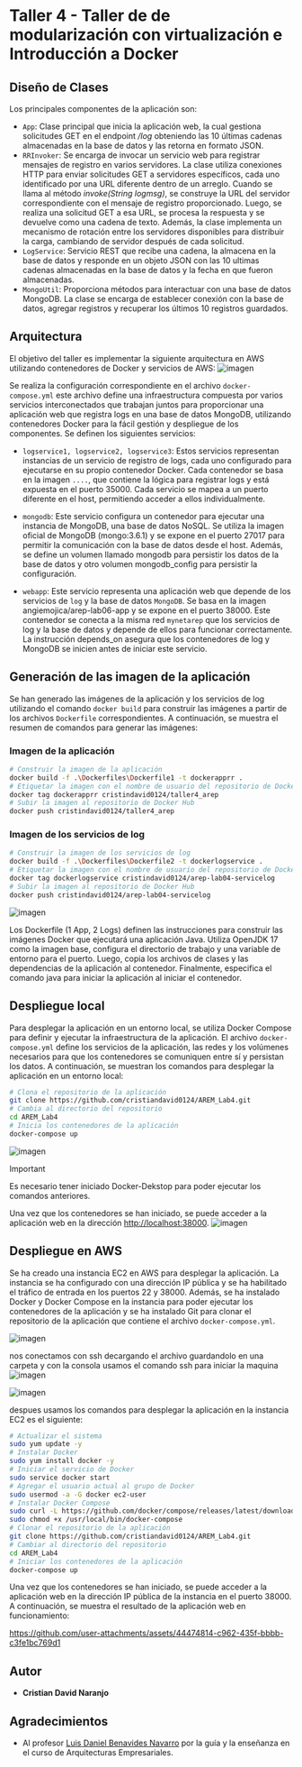 # Taller 4 - Taller de de modularización con virtualización e Introducción a Docker

## Diseño de Clases

Los principales componentes de la aplicación son:

+ `App`: Clase principal que inicia la aplicación web, la cual gestiona solicitudes GET en el endpoint */log* obteniendo las 10 últimas cadenas almacenadas en la base de datos y las retorna en formato JSON.
+ `RRInvoker`: Se encarga de invocar un servicio web para registrar mensajes de registro en varios servidores. La clase utiliza conexiones HTTP para enviar solicitudes GET a servidores específicos, cada uno identificado por una URL diferente dentro de un arreglo. Cuando se llama al método *invoke(String logmsg)*, se construye la URL del servidor correspondiente con el mensaje de registro proporcionado. Luego, se realiza una solicitud GET a esa URL, se procesa la respuesta y se devuelve como una cadena de texto. Además, la clase implementa un mecanismo de rotación entre los servidores disponibles para distribuir la carga, cambiando de servidor después de cada solicitud.
+ `LogService`: Servicio REST que recibe una cadena, la almacena en la base de datos y responde en un objeto JSON con las 10 ultimas cadenas almacenadas en la base de datos y la fecha en que fueron almacenadas.
+ `MongoUtil`: Proporciona métodos para interactuar con una base de datos MongoDB. La clase se encarga de establecer conexión con la base de datos, agregar registros y recuperar los últimos 10 registros guardados.

## Arquitectura

El objetivo del taller es implementar la siguiente arquitectura en AWS utilizando contenedores de Docker y servicios de AWS:
![imagen](https://github.com/user-attachments/assets/58c308f5-c73d-4c87-9476-b4fde445ae86)

Se realiza la configuración correspondiente en el archivo `docker-compose.yml` este archivo define una infraestructura compuesta por varios servicios interconectados que trabajan juntos para proporcionar una aplicación web que registra logs en una base de datos MongoDB, utilizando contenedores Docker para la fácil gestión y despliegue de los componentes. Se definen los siguientes servicios:

+ `logservice1, logservice2, logservice3`: Estos servicios representan instancias de un servicio de registro de logs, cada uno configurado para ejecutarse en su propio contenedor Docker. Cada contenedor se basa en la imagen `....`, que contiene la lógica para registrar logs y está expuesta en el puerto 35000. Cada servicio se mapea a un puerto diferente en el host, permitiendo acceder a ellos individualmente.

+ `mongodb`: Este servicio configura un contenedor para ejecutar una instancia de MongoDB, una base de datos NoSQL. Se utiliza la imagen oficial de MongoDB (mongo:3.6.1) y se expone en el puerto 27017 para permitir la comunicación con la base de datos desde el host. Además, se define un volumen llamado mongodb para persistir los datos de la base de datos y otro volumen mongodb_config para persistir la configuración.

+ `webapp`: Este servicio representa una aplicación web que depende de los servicios de `log` y la base de datos `MongoDB`. Se basa en la imagen angiemojica/arep-lab06-app y se expone en el puerto 38000. Este contenedor se conecta a la misma red `mynetarep` que los servicios de log y la base de datos y depende de ellos para funcionar correctamente. La instrucción depends_on asegura que los contenedores de log y MongoDB se inicien antes de iniciar este servicio.

## Generación de las imagen de la aplicación

Se han generado las imágenes de la aplicación y los servicios de log utilizando el comando `docker build` para construir las imágenes a partir de los archivos `Dockerfile` correspondientes. A continuación, se muestra el resumen de comandos para generar las imágenes:

### Imagen de la aplicación

```bash
# Construir la imagen de la aplicación
docker build -f .\Dockerfiles\Dockerfile1 -t dockerapprr .
# Etiquetar la imagen con el nombre de usuario del repositorio de Docker Hub
docker tag dockerapprr cristindavid0124/taller4_arep
# Subir la imagen al repositorio de Docker Hub
docker push cristindavid0124/taller4_arep
```

### Imagen de los servicios de log

```bash
# Construir la imagen de los servicios de log
docker build -f .\Dockerfiles\Dockerfile2 -t dockerlogservice .
# Etiquetar la imagen con el nombre de usuario del repositorio de Docker Hub
docker tag dockerlogservice cristindavid0124/arep-lab04-servicelog
# Subir la imagen al repositorio de Docker Hub
docker push cristindavid0124/arep-lab04-servicelog

```
![imagen](https://github.com/user-attachments/assets/dda6e4db-6d4f-472b-8150-631a9ee228cf)

Los Dockerfile (1 App, 2 Logs) definen las instrucciones para construir las imágenes Docker que ejecutará una aplicación Java. Utiliza OpenJDK 17 como la imagen base, configura el directorio de trabajo y una variable de entorno para el puerto. Luego, copia los archivos de clases y las dependencias de la aplicación al contenedor. Finalmente, especifica el comando java para iniciar la aplicación al iniciar el contenedor.

## Despliegue local

Para desplegar la aplicación en un entorno local, se utiliza Docker Compose para definir y ejecutar la infraestructura de la aplicación. El archivo `docker-compose.yml` define los servicios de la aplicación, las redes y los volúmenes necesarios para que los contenedores se comuniquen entre sí y persistan los datos. A continuación, se muestran los comandos para desplegar la aplicación en un entorno local:

```bash
# Clona el repositorio de la aplicación
git clone https://github.com/cristiandavid0124/AREM_Lab4.git
# Cambia al directorio del repositorio
cd AREM_Lab4 
# Inicia los contenedores de la aplicación
docker-compose up

```
![imagen](https://github.com/user-attachments/assets/79cf9dfb-1d2a-4eb9-847b-698e5acf2250)

> [!IMPORTANT]
> Es necesario tener iniciado Docker-Dekstop para poder ejecutar los comandos anteriores.

Una vez que los contenedores se han iniciado, se puede acceder a la aplicación web en la dirección [http://localhost:38000](http://localhost:38000).
![imagen](https://github.com/user-attachments/assets/198670e9-8a43-4afd-9e94-0c8bedcd7543)


## Despliegue en AWS

Se ha creado una instancia EC2 en AWS para desplegar la aplicación. La instancia se ha configurado con una dirección IP pública y se ha habilitado el tráfico de entrada en los puertos 22 y 38000. Además, se ha instalado Docker y Docker Compose en la instancia para poder ejecutar los contenedores de la aplicación y se ha instalado Git para clonar el repositorio de la aplicación que contiene el archivo `docker-compose.yml`.

![imagen](https://github.com/user-attachments/assets/3cd43447-887d-4747-9139-31e9c360af9b)

nos conectamos con ssh decargando el archivo guardandolo en una carpeta y con la consola usamos el comando ssh para iniciar la maquina
![imagen](https://github.com/user-attachments/assets/ddf6b5e5-ad01-443a-90ce-b7bfae89c182)

![imagen](https://github.com/user-attachments/assets/05cc924c-1d96-452c-b94c-5e0c902e6e6d)



despues usamos los comandos para desplegar la aplicación en la instancia EC2 es el siguiente:

```bash
# Actualizar el sistema
sudo yum update -y
# Instalar Docker
sudo yum install docker -y
# Iniciar el servicio de Docker
sudo service docker start
# Agregar el usuario actual al grupo de Docker
sudo usermod -a -G docker ec2-user
# Instalar Docker Compose
sudo curl -L https://github.com/docker/compose/releases/latest/download/docker-compose-$(uname -s)-$(uname -m) -o /usr/local/bin/docker-compose
sudo chmod +x /usr/local/bin/docker-compose
# Clonar el repositorio de la aplicación
git clone https://github.com/cristiandavid0124/AREM_Lab4.git
# Cambiar al directorio del repositorio
cd AREM_Lab4
# Iniciar los contenedores de la aplicación
docker-compose up
```
Una vez que los contenedores se han iniciado, se puede acceder a la aplicación web en la dirección IP pública de la instancia en el puerto 38000. A continuación, se muestra el resultado de la aplicación web en funcionamiento:




https://github.com/user-attachments/assets/44474814-c962-435f-bbbb-c3fe1bc769d1





## Autor

* **Cristian David Naranjo**

## Agradecimientos

* Al profesor [Luis Daniel Benavides Navarro](https://www.linkedin.com/in/danielbenavides/) por la guía y la enseñanza en el curso de Arquitecturas Empresariales.
